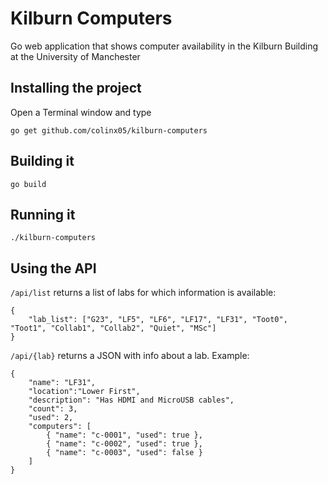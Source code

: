 # Kilburn Computers
Go web application that shows computer availability in the Kilburn Building at the University of Manchester

## Installing the project
Open a Terminal window and type
```
go get github.com/colinx05/kilburn-computers
```

## Building it
```
go build
```

## Running it
```
./kilburn-computers
```

## Using the API
`/api/list` returns a list of labs for which information is available:
```
{
    "lab_list": ["G23", "LF5", "LF6", "LF17", "LF31", "Toot0", "Toot1", "Collab1", "Collab2", "Quiet", "MSc"]
}
```

`/api/{lab}` returns a JSON with info about a lab. 
Example:
```
{
	"name": "LF31",
	"location":"Lower First",
	"description": "Has HDMI and MicroUSB cables",
	"count": 3,
	"used": 2,
	"computers": [
		{ "name": "c-0001", "used": true },
		{ "name": "c-0002", "used": true },
		{ "name": "c-0003", "used": false }
	]
}
```
